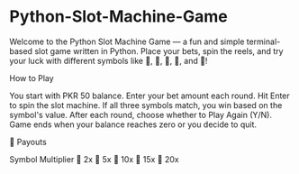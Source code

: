 # Python-Slot-Machine-Game
Welcome to the Python Slot Machine Game — a fun and simple terminal-based slot game written in Python. Place your bets, spin the reels, and try your luck with different symbols like 🍎, 🍒, 👑, 🌟, and 🐒!

How to Play

You start with PKR 50 balance.
Enter your bet amount each round.
Hit Enter to spin the slot machine.
If all three symbols match, you win based on the symbol's value.
After each round, choose whether to Play Again (Y/N).
Game ends when your balance reaches zero or you decide to quit.

💸 Payouts

Symbol	Multiplier
🍎	2x
🐒	5x
🍒	10x
🌟	15x
👑	20x
